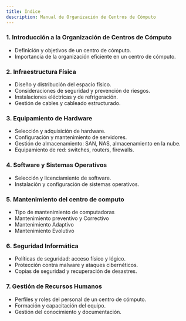 ```yaml
---
title: Indice
description: Manual de Organización de Centros de Cómputo
---
```


### 1. **Introducción a la Organización de Centros de Cómputo**
   - Definición y objetivos de un centro de cómputo.
   - Importancia de la organización eficiente en un centro de cómputo.

### 2. **Infraestructura Física**
   - Diseño y distribución del espacio físico.
   - Consideraciones de seguridad y prevención de riesgos.
   - Instalaciones eléctricas y de refrigeración.
   - Gestión de cables y cableado estructurado.

### 3. **Equipamiento de Hardware**
   - Selección y adquisición de hardware.
   - Configuración y mantenimiento de servidores.
   - Gestión de almacenamiento: SAN, NAS, almacenamiento en la nube.
   - Equipamiento de red: switches, routers, firewalls.

### 4. **Software y Sistemas Operativos**
   - Selección y licenciamiento de software.
   - Instalación y configuración de sistemas operativos.

### 5. **Mantenimiento del centro de computo**
   - Tipo de mantenimiento de computadoras 
   - Mantenimiento preventivo y  Correctivo
   - Mantenimiento Adaptivo
   - Mantenimiento Evolutivo

### 6. **Seguridad Informática**
   - Políticas de seguridad: acceso físico y lógico.
   - Protección contra malware y ataques cibernéticos.
   - Copias de seguridad y recuperación de desastres.

### 7. **Gestión de Recursos Humanos**
   - Perfiles y roles del personal de un centro de cómputo.
   - Formación y capacitación del equipo.
   - Gestión del conocimiento y documentación.